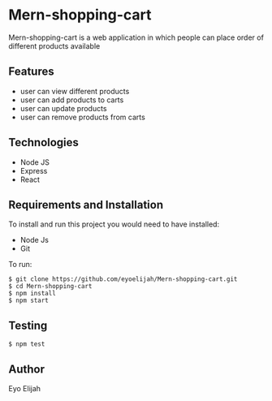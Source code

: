 # Mern-shopping-cart

Mern-shopping-cart is a web application in which people can place order of different products available 

## Features
- user can view different products
- user can add products to carts
- user can update products
- user can remove products from carts

## Technologies

- Node JS
- Express
- React

## Requirements and Installation

To install and run this project you would need to have installed:

- Node Js
- Git

To run:

```
$ git clone https://github.com/eyoelijah/Mern-shopping-cart.git
$ cd Mern-shopping-cart
$ npm install
$ npm start
```

## Testing

```
$ npm test
```

## Author

Eyo Elijah
